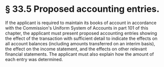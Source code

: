 # § 33.5   Proposed accounting entries.

If the applicant is required to maintain its books of account in accordance with the Commission's Uniform System of Accounts in part 101 of this chapter, the applicant must present proposed accounting entries showing the effect of the transaction with sufficient detail to indicate the effects on all account balances (including amounts transferred on an interim basis), the effect on the income statement, and the effects on other relevant financial statements. The applicant must also explain how the amount of each entry was determined. 




